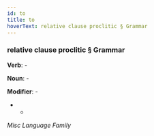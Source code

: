 ```yaml
---
id: to
title: to
hoverText: relative clause proclitic § Grammar
---
```


### relative clause proclitic § Grammar

**Verb**: -

**Noun**: -

**Modifier**: -

- -

*Misc Language Family*